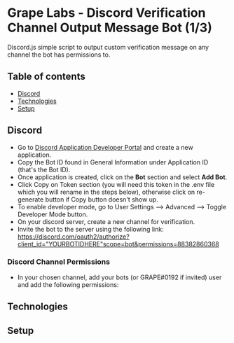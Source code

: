 # Grape Labs - Discord Verification Channel Output Message Bot (1/3)
Discord.js simple script to output custom verification message on any channel the bot has permissions to.
## Table of contents
* [Discord](#discord)
* [Technologies](#technologies)
* [Setup](#setup)

## Discord
- Go to [Discord Application Developer Portal](https://discord.com/developers/applications) and create a new application.
- Copy the Bot ID found in General Information under Application ID (that's the Bot ID).
- Once application is created, click on the **Bot** section and select **Add Bot**.
- Click Copy on Token section (you will need this token in the .env file which you will rename in the steps below), otherwise click on re-generate button if Copy button doesn't show up.
- To enable developer mode, go to User Settings --> Advanced --> Toggle Developer Mode button.
- On your discord server, create a new channel for verification.
- Invite the bot to the server using the following link: https://discord.com/oauth2/authorize?client_id="YOURBOTIDHERE"scope=bot&permissions=88382860368
### Discord Channel Permissions
- In your chosen channel, add your bots (or GRAPE#0192 if invited) user and add the following permissions:

## Technologies

## Setup

